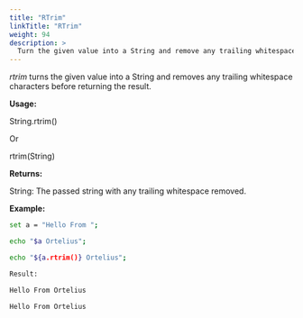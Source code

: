 ```yaml
---
title: "RTrim"
linkTitle: "RTrim"
weight: 94
description: >
  Turn the given value into a String and remove any trailing whitespace.
---
```


_rtrim_ turns the given value into a String and removes any trailing whitespace characters before returning the result.

**Usage:**

String.rtrim()

Or

rtrim(String)

**Returns:**

String: The passed string with any trailing whitespace removed.

**Example:**

```bash
set a = "Hello From ";

echo "$a Ortelius";

echo "${a.rtrim()} Ortelius";

Result:

Hello From Ortelius

Hello From Ortelius
```
